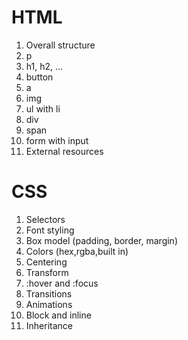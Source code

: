 # HTML
1. Overall structure
2. p
3. h1, h2, ...
4. button
5. a
6. img
7. ul with li
8. div
9. span
10. form with input
11. External resources

# CSS
1. Selectors
2. Font styling
3. Box model (padding, border, margin)
4. Colors (hex,rgba,built in)
5. Centering
6. Transform
7. :hover and :focus
8. Transitions
9. Animations
10. Block and inline
11. Inheritance